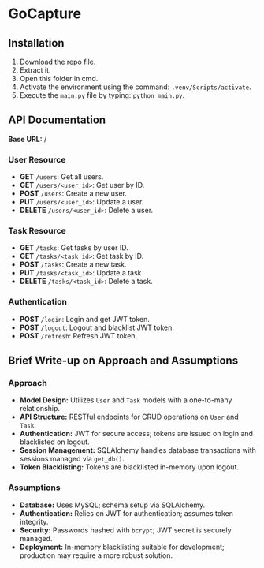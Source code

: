 # GoCapture

## Installation

1. Download the repo file.
2. Extract it.
3. Open this folder in cmd.
4. Activate the environment using the command: `.venv/Scripts/activate`.
5. Execute the `main.py` file by typing: `python main.py`.

## API Documentation

**Base URL:** /

### User Resource

- **GET** `/users`: Get all users.
- **GET** `/users/<user_id>`: Get user by ID.
- **POST** `/users`: Create a new user.
- **PUT** `/users/<user_id>`: Update a user.
- **DELETE** `/users/<user_id>`: Delete a user.

### Task Resource

- **GET** `/tasks`: Get tasks by user ID.
- **GET** `/tasks/<task_id>`: Get task by ID.
- **POST** `/tasks`: Create a new task.
- **PUT** `/tasks/<task_id>`: Update a task.
- **DELETE** `/tasks/<task_id>`: Delete a task.

### Authentication

- **POST** `/login`: Login and get JWT token.
- **POST** `/logout`: Logout and blacklist JWT token.
- **POST** `/refresh`: Refresh JWT token.

## Brief Write-up on Approach and Assumptions

### Approach

- **Model Design:** Utilizes `User` and `Task` models with a one-to-many relationship.
- **API Structure:** RESTful endpoints for CRUD operations on `User` and `Task`.
- **Authentication:** JWT for secure access; tokens are issued on login and blacklisted on logout.
- **Session Management:** SQLAlchemy handles database transactions with sessions managed via `get_db()`.
- **Token Blacklisting:** Tokens are blacklisted in-memory upon logout.

### Assumptions

- **Database:** Uses MySQL; schema setup via SQLAlchemy.
- **Authentication:** Relies on JWT for authentication; assumes token integrity.
- **Security:** Passwords hashed with `bcrypt`; JWT secret is securely managed.
- **Deployment:** In-memory blacklisting suitable for development; production may require a more robust solution.
